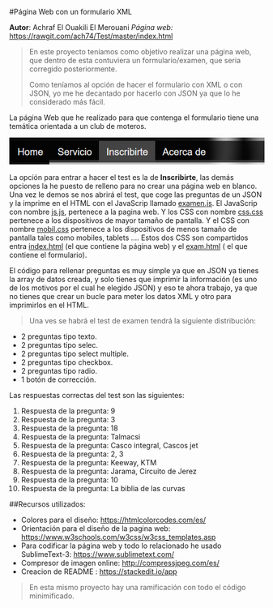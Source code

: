 #Página Web con un formulario XML

**Autor**: Achraf El Ouakili El Merouani
*Página web:* https://rawgit.com/ach74/Test/master/index.html

> En este proyecto teníamos como objetivo realizar una página web, que dentro de esta contuviera un formulario/examen, que seria corregido posteriormente.
> 
> Como teníamos al opción de hacer el formulario con XML o con JSON, yo me he decantado por hacerlo con JSON ya que lo he considerado más fácil.

La página Web que he realizado para que contenga el formulario tiene una temática orientada a un club de moteros.

![Imagen del navegador de la pagina Web](https://github.com/ach74/Test/blob/master/img/Captura-1.PNG)

La opción para entrar a hacer el test es la de **Inscribirte**, las demás opciones la he puesto de relleno para no crear una página web en blanco. Una vez le demos se nos abrirá el test, que coge las preguntas de un JSON y la imprime en el HTML con el JavaScrip llamado [examen.js](https://github.com/ach74/Test/blob/master/js/examen.js). El JavaScrip con nombre [js.js](https://github.com/ach74/Test/blob/master/js/js.js), pertenece a la pagina web. Y los CSS con nombre [css.css](https://github.com/ach74/Test/blob/master/css/css.css) pertenece a los dispositivos de mayor tamaño de pantalla. Y el CSS con nombre [mobil.css](https://github.com/ach74/Test/blob/master/css/mobil.css) pertenece a los dispositivos de menos tamaño de pantalla tales como mobiles, tablets .... Estos dos CSS son compartidos entra [index.html](https://github.com/ach74/Test/blob/master/index.html) (el que contiene la página web) y el [exam.html](https://github.com/ach74/Test/blob/master/exam.html) ( el que contiene el formulario).

El código para rellenar preguntas es muy simple ya que en JSON ya tienes la array de datos creada, y solo tienes que imprimir la información (es uno de los motivos por el cual he elegido JSON) y eso te ahora trabajo, ya que no tienes que crear un bucle para meter los datos XML y otro para imprimirlos en el HTML.

>Una ves se habrá el test de examen tendrá la siguiente distribución:
>
- 2 preguntas tipo texto.
- 2 preguntas tipo selec.
- 2 preguntas tipo select multiple.
- 2 preguntas tipo checkbox.
- 2 preguntas tipo radio.
- 1 botón de corrección.

Las respuestas correctas del test son las siguientes:

 1. Respuesta de la pregunta: 9
 2. Respuesta de la pregunta: 3
 3. Respuesta de la pregunta: 18
 4. Respuesta de la pregunta: Talmacsi
 5. Respuesta de la pregunta: Casco integral, Cascos jet
 6. Respuesta de la pregunta: 2, 3
 7. Respuesta de la pregunta: Keeway, KTM
 8. Respuesta de la pregunta: Jarama, Circuito de Jerez
 9. Respuesta de la pregunta: 10
 10. Respuesta de la pregunta: La biblia de las curvas

##Recursos utilizados:
- Colores para el diseño: https://htmlcolorcodes.com/es/
- Orientación para el diseño de la pagina web: https://www.w3schools.com/w3css/w3css_templates.asp
- Para codificar la página web y todo lo relacionado he usado SublimeText-3: https://www.sublimetext.com/
- Compresor de imagen online: http://compressjpeg.com/es/
- Creacion de README : https://stackedit.io/app

>En esta mismo proyecto hay una ramificación con todo el código minimificado.
